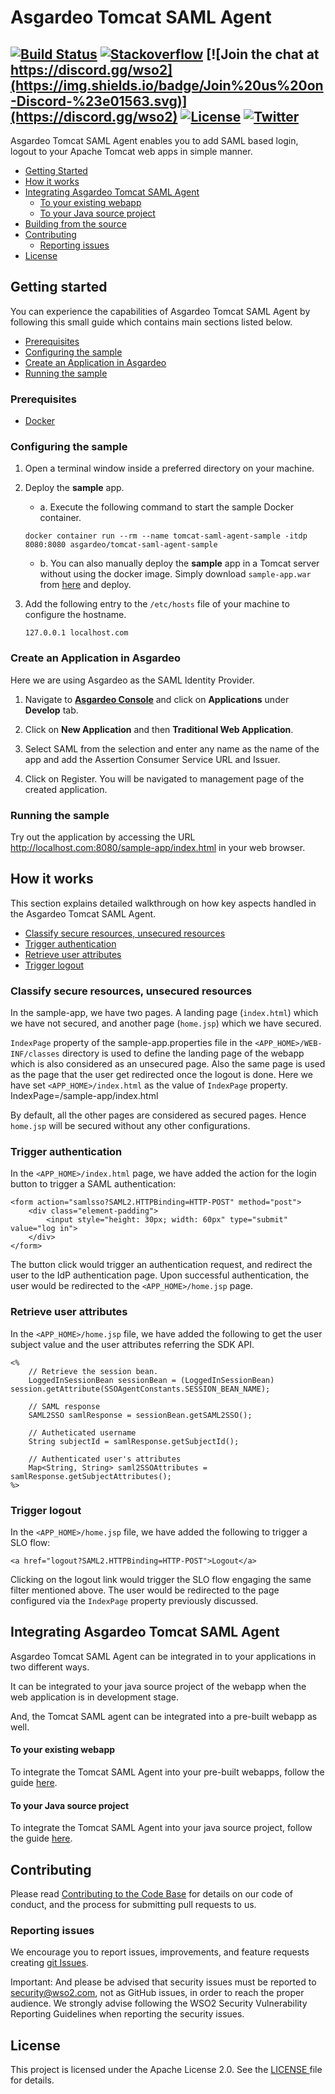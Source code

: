 # Asgardeo Tomcat SAML Agent

[![Build Status](https://img.shields.io/jenkins/build?jobUrl=https%3A%2F%2Fwso2.org%2Fjenkins%2Fjob%2Fasgardeo%2Fjob%2Fasgardeo-tomcat-saml-agent%2F&style=flat)](https://wso2.org/jenkins/job/asgardeo/job/asgardeo-tomcat-saml-agent/) [![Stackoverflow](https://img.shields.io/badge/Ask%20for%20help%20on-Stackoverflow-orange)](https://stackoverflow.com/questions/tagged/asgardeo)
[![Join the chat at https://discord.gg/wso2](https://img.shields.io/badge/Join%20us%20on-Discord-%23e01563.svg)](https://discord.gg/wso2)
[![License](https://img.shields.io/badge/License-Apache%202.0-blue.svg)](https://github.com/asgardeo/asgardeo-tomcat-saml-agent/blob/master/LICENSE)
[![Twitter](https://img.shields.io/twitter/follow/wso2.svg?style=social&label=Follow)](https://twitter.com/intent/follow?screen_name=asgardeo)
---

Asgardeo Tomcat SAML Agent enables you to add SAML based login, logout to your Apache Tomcat web apps in simple manner.

- [Getting Started](#getting-started)
- [How it works](#how-it-works)
- [Integrating Asgardeo Tomcat SAML Agent](#integrating-asgardeo-tomcat-saml-agent)
  * [To your existing webapp](#to-your-existing-webapp)
  * [To your Java source project](#to-your-java-source-project)
- [Building from the source](#building-from-the-source)
- [Contributing](#contributing)
  * [Reporting issues](#reporting-issues)
- [License](#license)

## Getting started

You can experience the capabilities of Asgardeo Tomcat SAML Agent by following this small guide which contains main sections listed below.

  * [Prerequisites](#prerequisites)
  * [Configuring the sample](#configuring-the-sample)
  * [Create an Application in Asgardeo](#create-an-application-in-asgardeo)
  * [Running the sample](#running-the-sample)

### Prerequisites
- [Docker](https://docs.docker.com/get-docker/)

### Configuring the sample
1. Open a terminal window inside a preferred directory on your machine.

2. Deploy the **sample** app.
   - a. Execute the following command to start the sample Docker container.
   
    ```
    docker container run --rm --name tomcat-saml-agent-sample -itdp 8080:8080 asgardeo/tomcat-saml-agent-sample
    ```
   - b. You can also manually deploy the **sample** app in a Tomcat server without using the docker image. Simply download `sample-app.war` from [here](https://github.com/asgardeo/asgardeo-tomcat-saml-agent/releases/latest) and deploy.

3. Add the following entry to the `/etc/hosts` file of your machine to configure the hostname.
   ```
   127.0.0.1 localhost.com
   ```

### Create an Application in Asgardeo
Here we are using Asgardeo as the SAML Identity Provider.
1. Navigate to [**Asgardeo Console**](https://console.asgardeo.io/login) and click on **Applications** under **Develop** tab.

2. Click on **New Application** and then **Traditional Web Application**.

3. Select SAML from the selection and enter any name as the name of the app and add the Assertion Consumer Service URL and Issuer.

4. Click on Register. You will be navigated to management page of the created application.

### Running the sample
Try out the application by accessing the URL http://localhost.com:8080/sample-app/index.html in your web browser. 

## How it works

This section explains detailed walkthrough on how key aspects handled in the Asgardeo Tomcat SAML Agent.

  * [Classify secure resources, unsecured resources](#classify-secure-resources-unsecured-resources)
  * [Trigger authentication](#trigger-authentication)
  * [Retrieve user attributes](#retrieve-user-attributes)
  * [Trigger logout](#trigger-logout)

### Classify secure resources, unsecured resources
In the sample-app, we have two pages. A landing page (`index.html`) which we have not secured, and another 
page (`home.jsp`) which we have secured.

`IndexPage` property of the sample-app.properties file in the `<APP_HOME>/WEB-INF/classes` directory is used to define 
the landing page of the webapp which is also considered as an unsecured page.
Also the same page is used as the page that the user get redirected once the logout is done.
Here we have set `<APP_HOME>/index.html` as the value of `IndexPage` property.
    IndexPage=/sample-app/index.html

By default, all the other pages are considered as secured pages. Hence `home.jsp` will be secured without any other configurations.

### Trigger authentication
In the `<APP_HOME>/index.html` page, we have added the action for the login button to trigger a SAML authentication:
```
<form action="samlsso?SAML2.HTTPBinding=HTTP-POST" method="post">
    <div class="element-padding">
        <input style="height: 30px; width: 60px" type="submit" value="log in">
    </div>
</form>
```

The button click would trigger an authentication request, and redirect the user to the IdP authentication page.
Upon successful authentication, the user would be redirected to the `<APP_HOME>/home.jsp` page.

### Retrieve user attributes

In the `<APP_HOME>/home.jsp` file, we have added the following to get the user subject value and the user attributes 
referring the SDK API.

```
<%
    // Retrieve the session bean.
    LoggedInSessionBean sessionBean = (LoggedInSessionBean) session.getAttribute(SSOAgentConstants.SESSION_BEAN_NAME);

    // SAML response
    SAML2SSO samlResponse = sessionBean.getSAML2SSO();

    // Autheticated username
    String subjectId = samlResponse.getSubjectId();

    // Authenticated user's attributes
    Map<String, String> saml2SSOAttributes = samlResponse.getSubjectAttributes();
%>
```

### Trigger logout
In the `<APP_HOME>/home.jsp` file, we have added the following to trigger a SLO flow:

``<a href="logout?SAML2.HTTPBinding=HTTP-POST">Logout</a>``

Clicking on the logout link would trigger the SLO flow engaging the same filter mentioned above. The user would be
 redirected to the page configured via the `IndexPage` property previously discussed.

## Integrating Asgardeo Tomcat SAML Agent

Asgardeo Tomcat SAML Agent can be integrated in to your applications in two different ways. 

It can be integrated to your java source project of the webapp when the web application is in development stage.

And, the Tomcat SAML agent can be integrated into a pre-built webapp as well.

#### To your existing webapp

To integrate the Tomcat SAML Agent into your pre-built webapps, follow the guide [here](docs/integrating_with_existing_webapp.md/#Integrating_SAML_into_your_existing_Webapp).

#### To your Java source project

To integrate the Tomcat SAML Agent into your java source project, follow the guide [here](docs/integrating_with_java_source_project.md/#Integrating_SAML_into_your_java_source_project).

## Contributing

Please read [Contributing to the Code Base](http://wso2.github.io/) for details on our code of conduct, and the
 process for submitting pull requests to us.
 
### Reporting issues
We encourage you to report issues, improvements, and feature requests creating [git Issues](https://github.com/asgardeo/asgardeo-tomcat-saml-agent/issues).

Important: And please be advised that security issues must be reported to security@wso2.com, not as GitHub issues, 
in order to reach the proper audience. We strongly advise following the WSO2 Security Vulnerability Reporting Guidelines
 when reporting the security issues.

## License
This project is licensed under the Apache License 2.0. See the [LICENSE
](LICENSE) file for details.

